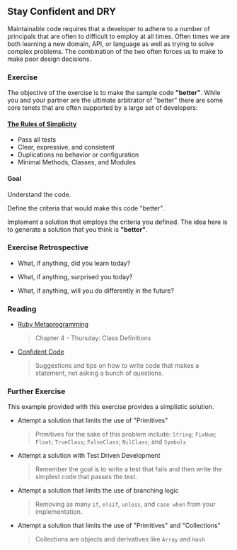 ## Stay Confident and DRY

Maintainable code requires that a developer to adhere to a number of principals
that are often to difficult to employ at all times. Often times we are both
learning a new domain, API, or language as well as trying to solve complex
problems. The combination of the two often forces us to make to make poor
design decisions.

### Exercise

The objective of the exercise is to make the sample code __"better"__. While you
and your partner are the ultimate arbitrator of "better" there are some core
tenets that are often supported by a large set of developers:

#### [The Rules of Simplicity](http://c2.com/cgi/wiki?XpSimplicityRules)

* Pass all tests
* Clear, expressive, and consistent
* Duplications no behavior or configuration
* Minimal Methods, Classes, and Modules

#### Goal

Understand the code.

Define the criteria that would make this code "better".

Implement a solution that employs the criteria you defined. The idea here is to
generate a solution that you think is __"better"__.

### Exercise Retrospective

* What, if anything, did you learn today?

* What, if anything, surprised you today?

* What, if anything, will you do differently in the future?

### Reading

* [Ruby Metaprogramming](http://pragprog.com/book/ppmetr/metaprogramming-ruby)

    > Chapter 4 - Thursday: Class Definitions

* [Confident Code](http://www.confreaks.com/videos/614-cascadiaruby2011-confident-code)

    > Suggestions and tips on how to write code that makes a statement,
    not asking a bunch of questions.

### Further Exercise

This example provided with this exercise provides a simplistic solution.

* Attempt a solution that limits the use of "Primitives"

    > Primitives for the sake of this problem include: `String`; `FixNum`;
    `Float`; `TrueClass`; `FalseClass`; `NilClass`; and `Symbols`

* Attempt a solution with Test Driven Development

    > Remember the goal is to write a test that fails and then write the
    simplest code that passes the test.

* Attempt a solution that limits the use of branching logic

    > Removing as many `if`, `elsif`, `unless`, and `case when` from your
    implementation.

* Attempt a solution that limits the use of "Primitives" and "Collections"

    > Collections are objects and derivatives like `Array` and `Hash`
